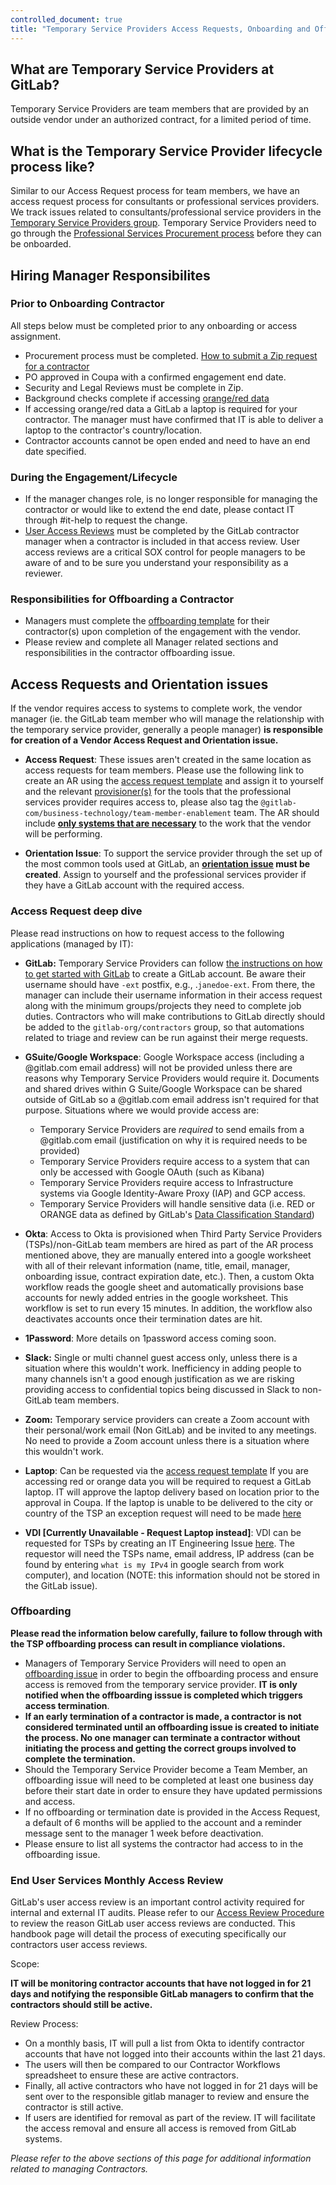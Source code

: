 ```yaml
---
controlled_document: true
title: "Temporary Service Providers Access Requests, Onboarding and Offboarding"
---
```


## What are Temporary Service Providers at GitLab?

Temporary Service Providers are team members that are provided by an outside vendor under an authorized contract, for a limited period of time.

## What is the Temporary Service Provider lifecycle process like?

Similar to our Access Request process for team members, we have an access request process for consultants or professional services providers. We track issues related to consultants/professional service providers in the [Temporary Service Providers group](https://gitlab.com/gitlab-com/temporary-service-providers). Temporary Service Providers need to go through the [Professional Services Procurement process](/handbook/finance/procurement/#--vendor-lifecycle-management) before they can be onboarded.

## Hiring Manager Responsibilites

### Prior to Onboarding Contractor

All steps below must be completed prior to any onboarding or access assignment.

- Procurement process must be completed. [How to submit a Zip request for a contractor](/handbook/finance/procurement/#how-to-submit-a-zip-request-for-a-contractor)
- PO approved in Coupa with a confirmed engagement end date.
- Security and Legal Reviews must be complete in Zip.
- Background checks complete if accessing [orange/red data](/handbook/security/data-classification-standard.html)
- If accessing orange/red data a GitLab a laptop is required for your contractor. The manager must have confirmed that IT is able to deliver a laptop to the contractor's country/location.
- Contractor accounts cannot be open ended and need to have an end date specified.

### During the Engagement/Lifecycle

- If the manager changes role, is no longer responsible for managing the contractor or would like to extend the end date,  please contact IT through #it-help to request the change.
- [User Access Reviews](/handbook/security/security-assurance/security-compliance/access-reviews.html) must be completed by the GitLab contractor manager when a contractor is included in that access review. User access reviews are a critical SOX control for people managers to be aware of and to be sure you understand your responsibility as a reviewer.

### Responsibilities for Offboarding a Contractor

- Managers must complete the [offboarding template](https://gitlab.com/gitlab-com/temporary-service-providers/lifecycle/-/issues/new?issuable_template=offboarding) for their contractor(s) upon completion of the engagement with the vendor.
- Please review and complete all Manager related sections and responsibilities in the contractor offboarding issue.

## Access Requests and Orientation issues

If the vendor requires access to systems to complete work, the vendor manager (ie. the GitLab team member who will manage the relationship with the temporary service provider, generally a people manager) **is responsible for creation of a Vendor Access Request and Orientation issue.**

   - **Access Request**: These issues aren't created in the same location as access requests for team members. Please use the following link to create an AR using the [access request template](https://gitlab.com/gitlab-com/temporary-service-providers/lifecycle/-/issues/new?issuable_template=access-request) and assign it to yourself and the relevant [provisioner(s)](https://gitlab.com/gitlab-com/www-gitlab-com/-/blob/master/data/tech_stack.yml) for the tools that the professional services provider requires access to, please also tag the `@gitlab-com/business-technology/team-member-enablement` team. The AR should include [**only systems that are necessary**](/handbook/security/access-management-policy.html#access-management) to the work that the vendor will be performing.

   - **Orientation Issue**: To support the service provider through the set up of the most common tools used at GitLab, an **[orientation issue](https://gitlab.com/gitlab-com/temporary-service-providers/lifecycle/-/issues/new?issuable_template=orientation-issue) must be created**. Assign to yourself and the professional services provider if they have a GitLab account with the required access.

### Access Request deep dive

Please read instructions on how to request access to the following applications (managed by IT):

- **GitLab:** Temporary Service Providers can follow [the instructions on how to get started with GitLab](https://about.gitlab.com/get-started/) to create a GitLab account. Be aware their username should have `-ext` postfix, e.g., .`janedoe-ext`. From there, the manager can include their username information in their access request along with the minimum groups/projects they need to complete job duties. Contractors who will make contributions to GitLab directly should be added to the `gitlab-org/contractors` group, so that automations related to triage and review can be run against their merge requests.
- **GSuite/Google Workspace**: Google Workspace access (including a @gitlab.com email address) will not be provided unless there are reasons why Temporary Service Providers would require it. Documents and shared drives within G Suite/Google Workspace can be shared outside of GitLab so a @gitlab.com email address isn't required for that purpose. Situations where we would provide access are:

    - Temporary Service Providers are *required* to send emails from a @gitlab.com email (justification on why it is required needs to be provided)
    - Temporary Service Providers require access to a system that can only be accessed with Google OAuth (such as Kibana)
    - Temporary Service Providers require access to Infrastructure systems via Google Identity-Aware Proxy (IAP) and GCP access.
    - Temporary Service Providers will handle sensitive data (i.e. RED or ORANGE data as defined by GitLab's [Data Classification Standard](/handbook/security/data-classification-standard.html))

- **Okta**: Access to Okta is provisioned when Third Party Service Providers (TSPs)/non-GitLab team members are hired as part of the AR process mentioned above, they are manually entered into a google worksheet with all of their relevant information (name, title, email, manager, onboarding issue, contract expiration date, etc.). Then, a custom Okta workflow reads the google sheet and automatically provisions base accounts for newly added entries in the google worksheet. This workflow is set to run every 15 minutes. In addition, the workflow also deactivates accounts once their termination dates are hit.
- **1Password**: More details on 1password access coming soon.
- **Slack:** Single or multi channel guest access only, unless there is a situation where this wouldn't work. Inefficiency in adding people to many channels isn't a good enough justification as we are risking providing access to confidential topics being discussed in Slack to non-GitLab team members.
- **Zoom:** Temporary service providers can create a Zoom account with their personal/work email (Non GitLab) and be invited to any meetings. No need to provide a Zoom account unless there is a situation where this wouldn't work.
- **Laptop**: Can be requested via the [access request template](https://gitlab.com/gitlab-com/temporary-service-providers/lifecycle/-/issues/new?issuable_template=access-request)
If you are accessing red or orange data you will be required to request a GitLab laptop. IT will approve the laptop delivery based on location prior to the approval in Coupa.  If the laptop is unable to be delivered to the city or country of the TSP an exception request will need to be made [here](/handbook/business-technology/end-user-services/onboarding-access-requests/#exception-processes)
- **VDI [Currently Unavailable - Request Laptop instead]**: VDI can be requested for TSPs by creating an IT Engineering Issue [here](https://gitlab.com/gitlab-com/business-technology/engineering/operations/issue-tracker/-/issues/new). The requestor will need the TSPs name, email address, IP address (can be found by entering `what is my IPv4` in google search from work computer), and location (NOTE: this information should not be stored in the GitLab issue).

### Offboarding

**Please read the information below carefully, failure to follow through with the TSP offboarding process can result in compliance violations.**

- Managers of Temporary Service Providers will need to open an [offboarding issue](https://gitlab.com/gitlab-com/temporary-service-providers/lifecycle/-/issues/new?issuable_template=offboarding) in order to begin the offboarding process and ensure access is removed from the temporary service provider. **IT is only notified when the offboarding isssue is completed which triggers access termination**.
- **If an early termination of a contractor is made, a contractor is not considered terminated until an offboarding issue is created to initiate the process. No one manager can terminate a contractor without initiating the process and getting the correct groups involved to complete the termination.**
- Should the Temporary Service Provider become a Team Member, an offboarding issue will need to be completed at least one business day before their start date in order to ensure they have updated permissions and access.
- If no offboarding or termination date is provided in the Access Request, a default of 6 months will be applied to the account and a reminder message sent to the manager 1 week before deactivation.
- Please ensure to list all systems the contractor had access to in the offboarding issue.

### End User Services Monthly Access Review

GitLab's user access review is an important control activity required for internal and external IT audits. Please refer to our [Access Review Procedure](/handbook/security/security-assurance/security-compliance/access-reviews.html#:~:text=All%20components%20of%20a%20user,the%20end%20of%20the%20quarter) to review the reason GitLab user access reviews are conducted. This handbook page will detail the process of executing specifically our contractors user access reviews.

Scope:

**IT will be monitoring contractor accounts that have not logged in for 21 days and notifying the responsible GitLab managers to confirm that the contractors should still be active.**

Review Process:

- On a monthly basis, IT will pull a list from Okta to identify contractor accounts that have not logged into their accounts within the last 21 days.
- The users will then be compared to our Contractor Workflows spreadsheet to ensure these are active contractors.
- Finally, all active contractors who have not logged in for 21 days will be sent over to the responsible gitlab manager to review and ensure the contractor is still active.
- If users are identified for removal as part of the review. IT will facilitate the access removal and ensure all access is removed from GitLab systems.

*Please refer to the above sections of this page for additional information related to managing Contractors.*
